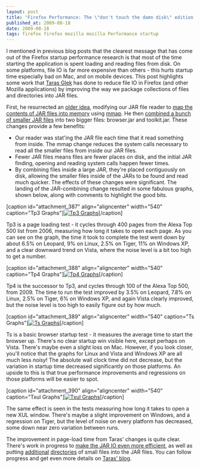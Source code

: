 ```yaml
---
layout: post
title: "Firefox Performance: The \"don't touch the damn disk\" edition."
published_at: 2009-08-18
date: 2009-08-18
tags: firefox firefox mozilla mozilla Performance startup
---
```


I mentioned in previous blog posts that the clearest message that has come out of the Firefox startup performance research is that most of the time starting the application is spent loading and reading files from disk. On some platforms, file IO is far more expensive than others - this hurts startup time especially bad on Mac, and on mobile devices. This post highlights some work that [Taras Glek](http://blog.mozilla.com/tglek/ "Blog") has done to reduce file IO in Firefox (and other Mozilla applications) by improving the way we package collections of files and directories into JAR files.

First, he resurrected an [older idea](https://bugzilla.mozilla.org/show_bug.cgi?id=201224), modifying our JAR file reader to [map the contents of JAR files into memory](https://bugzilla.mozilla.org/show_bug.cgi?id=504864) using [mmap](http://en.wikipedia.org/wiki/Mmap). He then [combined a bunch of smaller JAR files](https://bugzilla.mozilla.org/show_bug.cgi?id=468011) into two bigger files: browser.jar and toolkit.jar. These changes provide a few benefits:

*   Our reader was stat'ing the JAR file each time that it read something from inside. The mmap change reduces the system calls necessary to read all the smaller files from inside our JAR files.
*   Fewer JAR files means files are fewer places on disk, and the initial JAR finding, opening and reading system calls happen fewer times.
*   By combining files inside a large JAR, they're placed contiguously on disk, allowing the smaller files inside of the JARs to be found and read much quicker.
The effects of these changes were significant. The landing of the JAR-combining change resulted in some fabulous graphs, shown below, along with comments to highlight the good bits.

[caption id="attachment_387" align="aligncenter" width="540" caption="Tp3 Graphs"][![Tp3 Graphs](http://autonome.files.wordpress.com/2009/08/taras_tp3.png "Tp3 Graphs")](taras_tp3.png)[/caption]

Tp3 is a page loading test - it cycles through 400 pages from the Alexa Top 500 list from 2006, measuring how long it takes to open each page. As you can see on the graph, the time it took to complete the test went down by about 6.5% on Leopard, 9% on Linux, 2.5% on Tiger, 11% on Windows XP, and a clear downward trend on Vista, where the noise level is a bit too high to get a number.

[caption id="attachment_388" align="aligncenter" width="540" caption="Tp4 Graphs"][![Tp4 Graphs](http://autonome.files.wordpress.com/2009/08/taras_tp4.png "Tp4 Graphs")](taras_tp4.png)[/caption]

Tp4 is the successor to Tp3, and cycles through 100 of the Alexa Top 500, from 2009. The time to run the test improved by 3.5% on Leopard, 7.8% on Linux, 2.5% on Tiger, 6% on Windows XP, and again Vista clearly improved, but the noise level is too high to easily figure out by how much.

[caption id="attachment_389" align="aligncenter" width="540" caption="Ts Graphs"][![Ts Graphs](http://autonome.files.wordpress.com/2009/08/taras_ts.png "Ts Graphs")](taras_ts.png)[/caption]

Ts is a basic browser startup test - it measures the average time to start the browser up. There's no clear startup win visible here, except perhaps on Vista. There's maybe even a slight loss on Mac. However, if you look closer, you'll notice that the graphs for Linux and Vista and Windows XP are all much less *noisy*! The absolute wall clock time did not decrease, but the variation in startup time decreased significantly on those platforms. An upside to this is that true performance improvements and regressions on those platforms will be easier to spot.

[caption id="attachment_390" align="aligncenter" width="540" caption="Txul Graphs"][![Txul Graphs](http://autonome.files.wordpress.com/2009/08/taras_txul.png "Txul Graphs")](taras_txul.png)[/caption]

The same effect is seen in the tests measuring how long it takes to open a new XUL window. There's maybe a slight improvement on Windows, and a regression on Tiger, but the level of noise on every platform has decreased, some down near zero variation between runs.

The improvement in page-load time from Taras' changes is quite clear. There's work in progress to [make the JAR IO even more efficient](https://bugzilla.mozilla.org/show_bug.cgi?id=510611), as well as putting [additional](https://bugzilla.mozilla.org/show_bug.cgi?id=509755) [directories](https://bugzilla.mozilla.org/show_bug.cgi?id=508421) of small files into the JAR files. You can follow progress and get even more details on [Taras' blog](http://blog.mozilla.com/tglek/).
